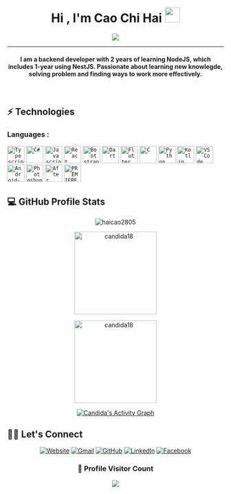 <h1 align="center">Hi , I'm Cao Chi Hai <img src="https://media.giphy.com/media/hvRJCLFzcasrR4ia7z/giphy.gif" width="35"></h1>
<p align="center">
  <a href="https://github.com/DenverCoder1/readme-typing-svg"><img src="https://readme-typing-svg.herokuapp.com?lines=Backend+Development&center=true&width=500&height=50"></a>
</p>
<hr/>
  <h4 align="center">I am a backend developer with 2 years of learning NodeJS, which includes 1-year using NestJS. Passionate about learning new knowlegde, solving problem and finding ways to work more effectively.</h4>
<br>

## ⚡ Technologies
### Languages :

<code><img width="40px" src="https://img.icons8.com/color/48/000000/typescript.png" title = "Typescript" /></code>
<code><img width="40px" src="https://img.icons8.com/color/48/000000/csharp.png" title = "C#"  /></code>
<code><img width="40px" src="https://img.icons8.com/color/48/000000/javascript.png" title="Javascript"/></code>
<code><img width="40px" src="https://img.icons8.com/color/48/000000/react-native.png" title="React"/></code>
<code><img width="40px" src="https://img.icons8.com/color/48/000000/bootstrap.png" title = "Bootstrap"/></code>
<code><img width="40px" src="https://img.icons8.com/color/48/000000/dart.png" title = "Dart"/></code>
<code><img width="40px" src="https://img.icons8.com/color/48/000000/flutter.png" title="Flutter"/></code>
<code><img width="40px" src="https://img.icons8.com/color/3x/c-programming.png" title="C"/></code>
<code><img width="40px" src="https://img.icons8.com/color/4x/000000/python.png" title="Python"/></code>
<code><img width="40px" src="https://img.icons8.com/color/48/000000/kotlin.png" title="Kotlin"/></code>
<code><img width="40px" src="https://img.icons8.com/color/48/000000/visual-studio-code-2019.png" title = "VSCode"/></code>
<code><img width="40px" src="https://1.bp.blogspot.com/-LgTa-xDiknI/X4EflN56boI/AAAAAAAAPuk/24YyKnqiGkwRS9-_9suPKkfsAwO4wHYEgCLcBGAsYHQ/s0/image9.png" alt ="Android-Studio"/></code>
<code><img width="40px" src="https://img.icons8.com/color/48/000000/adobe-photoshop.png" title = "Photoshop"/></code>
<code><img width="40px" src="https://img.icons8.com/color/48/000000/adobe-after-effects.png" title = "After Effects"/></code>
<code><img width="40px" src="https://img.icons8.com/color/48/000000/adobe-premiere-pro.png" title = "PREMIERE PRO"/></code>

## 💻 GitHub Profile Stats 
<p align="center">
  <img src="https://github-readme-streak-stats.herokuapp.com/?user=haicao2805&theme=algolia" alt="haicao2805" />
</p>

<p align="center">
    <a href="https://github.com/haicao2805"><img src="https://github-readme-stats.vercel.app/api?username=haicao2805&show_icons=true&locale=en&theme=algolia" alt="candida18" height="192px"/></a>
</p>

<p align="center">
	  <img src="https://github-readme-stats.vercel.app/api/top-langs?username=haicao2805&show_icons=true&locale=en&layout=compact&theme=algolia&langs_count=6&hide=javascript" alt="candida18" height="192px"/>
</p>
  
<p align="center">
   <a href="https://github.com/haicao2805"><img alt="Candida's Activity Graph" src="https://activity-graph.herokuapp.com/graph?username=haicao2805&custom_title=Cao%20Chi%20Hai's%20Contribution%20Graph&theme=react-dark" /></a>
</p>

## 🙋‍♀️ Let's Connect
<p align="center">
  <a href="https://haicao.website/"><img src="https://img.icons8.com/bubbles/50/000000/web.png" alt="Website"/></a>
  <a href="mailto:haicao2805@gmail.com"><img src="https://img.icons8.com/bubbles/50/000000/gmail.png" alt="Gmail"/></a>
  <a href="https://github.com/haicao2805"><img src="https://img.icons8.com/bubbles/50/000000/github.png" alt="GitHub"/></a>
  <a href="https://www.linkedin.com/in/cao-chi-hai"><img src="https://img.icons8.com/bubbles/50/000000/linkedin.png" alt="LinkedIn"/></a>
  <a href="https://www.facebook.com/profile.php?id=100009261397293"><img src="https://img.icons8.com/bubbles/50/000000/facebook-new.png" alt="Facebook"/></a>
</p>

<div align=center>
  <h3><b>📍 Profile Visitor Count</b></h3>
</div>
    
<!-- retro visitor counter -->  
<p align="center" >   
  <img src="https://profile-counter.glitch.me/haicao2805/count.svg" />  
</p>